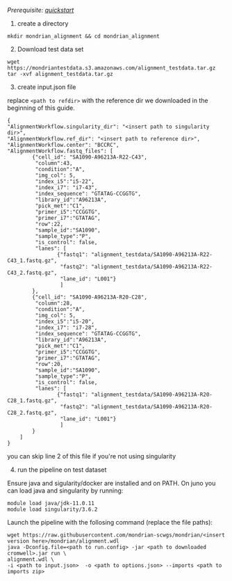 
*Prerequisite: [quickstart](README.md)*


1. create a directory 
```
mkdir mondrian_alignment && cd mondrian_alignment
```

2. Download test data set

```
wget https://mondriantestdata.s3.amazonaws.com/alignment_testdata.tar.gz
tar -xvf alignment_testdata.tar.gz

```


3. create input.json file

replace `<path to refdir>` with the reference dir we downloaded in the beginning of this guide.

```
{
"AlignmentWorkflow.singularity_dir": "<insert path to singularity dir>",
"AlignmentWorkflow.ref_dir": "<insert path to reference dir>",
"AlignmentWorkflow.center": "BCCRC",
"AlignmentWorkflow.fastq_files": [
        {"cell_id": "SA1090-A96213A-R22-C43",
         "column":43,
         "condition":"A",
         "img_col": 5,
         "index_i5":"i5-22",
         "index_i7": "i7-43",
         "index_sequence": "GTATAG-CCGGTG",
         "library_id":"A96213A",
         "pick_met":"C1",
         "primer_i5":"CCGGTG",
         "primer_i7":"GTATAG",
         "row":22,
         "sample_id":"SA1090",
         "sample_type":"P",
         "is_control": false,
         "lanes": [
                {"fastq1": "alignment_testdata/SA1090-A96213A-R22-C43_1.fastq.gz",
                 "fastq2": "alignment_testdata/SA1090-A96213A-R22-C43_2.fastq.gz",
                 "lane_id": "L001"}
                 ]
        },
        {"cell_id": "SA1090-A96213A-R20-C28",
         "column":28,
         "condition":"A",
         "img_col": 5,
         "index_i5":"i5-20",
         "index_i7": "i7-28",
         "index_sequence": "GTATAG-CCGGTG",
         "library_id":"A96213A",
         "pick_met":"C1",
         "primer_i5":"CCGGTG",
         "primer_i7":"GTATAG",
         "row":20,
         "sample_id":"SA1090",
         "sample_type":"P",
         "is_control": false,
         "lanes": [
                {"fastq1": "alignment_testdata/SA1090-A96213A-R20-C28_1.fastq.gz",
                 "fastq2": "alignment_testdata/SA1090-A96213A-R20-C28_2.fastq.gz",
                 "lane_id": "L001"}
                 ]
        }
    ]
}
```

you can skip line 2 of this file if you're not using singularity 

4. run the pipeline on test dataset

Ensure java and sigularity/docker are installed and on PATH. On juno you can load  java and singularity by running:

```
module load java/jdk-11.0.11
module load singularity/3.6.2
```

Launch the pipeline with the follosing command (replace the file paths):

```
wget https://raw.githubusercontent.com/mondrian-scwgs/mondrian/<insert version here>/mondrian/alignment.wdl
java -Dconfig.file=<path to run.config> -jar <path to downloaded cromwell>.jar run \
alignment.wdl \
-i <path to input.json>  -o <path to options.json> --imports <path to imports zip>
```
